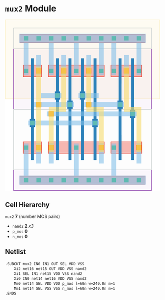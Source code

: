 # `mux2` Module
![Layout](mux2.png)

## Cell Hierarchy

`mux2` **7** (number MOS pairs)
- `nand2` **2** *x3*
- `p_mos` **0**
- `n_mos` **0**

## Netlist

```
.SUBCKT mux2 IN0 IN1 OUT SEL VDD VSS
    Xi2 net16 net15 OUT VDD VSS nand2
    Xi1 SEL IN1 net15 VDD VSS nand2
    Xi0 IN0 net14 net16 VDD VSS nand2
    Mm0 net14 SEL VDD VDD p_mos l=60n w=240.0n m=1
    Mm1 net14 SEL VSS VSS n_mos l=60n w=240.0n m=1
.ENDS
```
